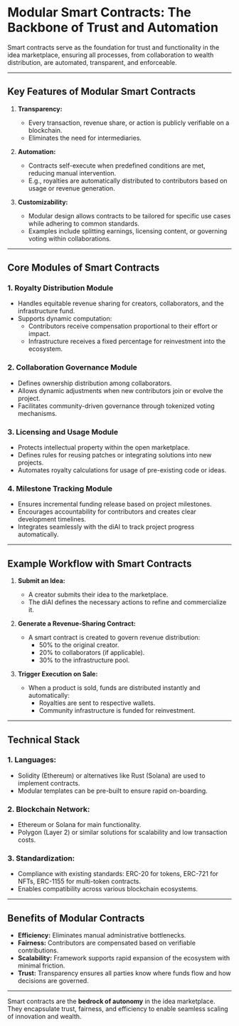 # Modular Smart Contracts: The Backbone of Trust and Automation

Smart contracts serve as the foundation for trust and functionality in the idea marketplace, ensuring all processes, from collaboration to wealth distribution, are automated, transparent, and enforceable.

---

## Key Features of Modular Smart Contracts
1. **Transparency:**
   - Every transaction, revenue share, or action is publicly verifiable on a blockchain.
   - Eliminates the need for intermediaries.

2. **Automation:**
   - Contracts self-execute when predefined conditions are met, reducing manual intervention.
   - E.g., royalties are automatically distributed to contributors based on usage or revenue generation.

3. **Customizability:**
   - Modular design allows contracts to be tailored for specific use cases while adhering to common standards.
   - Examples include splitting earnings, licensing content, or governing voting within collaborations.

---

## Core Modules of Smart Contracts
### 1. **Royalty Distribution Module**
- Handles equitable revenue sharing for creators, collaborators, and the infrastructure fund.
- Supports dynamic computation:
  - Contributors receive compensation proportional to their effort or impact.
  - Infrastructure receives a fixed percentage for reinvestment into the ecosystem.

### 2. **Collaboration Governance Module**
- Defines ownership distribution among collaborators.
- Allows dynamic adjustments when new contributors join or evolve the project.
- Facilitates community-driven governance through tokenized voting mechanisms.

### 3. **Licensing and Usage Module**
- Protects intellectual property within the open marketplace.
- Defines rules for reusing patches or integrating solutions into new projects.
- Automates royalty calculations for usage of pre-existing code or ideas.

### 4. **Milestone Tracking Module**
- Ensures incremental funding release based on project milestones.
- Encourages accountability for contributors and creates clear development timelines.
- Integrates seamlessly with the diAI to track project progress automatically.

---

## Example Workflow with Smart Contracts
1. **Submit an Idea:**
   - A creator submits their idea to the marketplace.
   - The diAI defines the necessary actions to refine and commercialize it.

2. **Generate a Revenue-Sharing Contract:**
   - A smart contract is created to govern revenue distribution:
     - 50% to the original creator.
     - 20% to collaborators (if applicable).
     - 30% to the infrastructure pool.

3. **Trigger Execution on Sale:**
   - When a product is sold, funds are distributed instantly and automatically:
     - Royalties are sent to respective wallets.
     - Community infrastructure is funded for reinvestment.

---

## Technical Stack
### 1. **Languages:**
   - Solidity (Ethereum) or alternatives like Rust (Solana) are used to implement contracts.
   - Modular templates can be pre-built to ensure rapid on-boarding.

### 2. **Blockchain Network:**
   - Ethereum or Solana for main functionality.
   - Polygon (Layer 2) or similar solutions for scalability and low transaction costs.

### 3. **Standardization:**
   - Compliance with existing standards: ERC-20 for tokens, ERC-721 for NFTs, ERC-1155 for multi-token contracts.
   - Enables compatibility across various blockchain ecosystems.

---

## Benefits of Modular Contracts
- **Efficiency:** Eliminates manual administrative bottlenecks.
- **Fairness:** Contributors are compensated based on verifiable contributions.
- **Scalability:** Framework supports rapid expansion of the ecosystem with minimal friction.
- **Trust:** Transparency ensures all parties know where funds flow and how decisions are governed.

---

Smart contracts are the **bedrock of autonomy** in the idea marketplace. They encapsulate trust, fairness, and efficiency to enable seamless scaling of innovation and wealth.